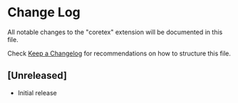 # Change Log

All notable changes to the "coretex" extension will be documented in this file.

Check [Keep a Changelog](http://keepachangelog.com/) for recommendations on how to structure this file.

## [Unreleased]

- Initial release
